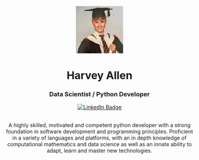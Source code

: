 <div id="header" align="center">
    <img src="static/headshot.jpeg" alt="Headshot Photo" width="25%">
    <h1>Harvey Allen</h1>
    <h3>Data Scientist / Python Developer</h3>
    <a href="https://www.linkedin.com/in/harveyallen/">
        <img src="https://img.shields.io/badge/LinkedIn-blue?style=for-the-badge&logo=linkedin&logoColor=white" alt="LinkedIn Badge"/>
    </a>
</div>
<div id="body" align="center">
    <br>
    <p>A highly skilled, motivated and competent python developer with a strong foundation in software development and programming principles. Proficient in a variety of languages and platforms, with an in depth knowledge of computational mathematics and data science as well as an innate ability to adapt, learn and master new technologies.</p>
</div>
